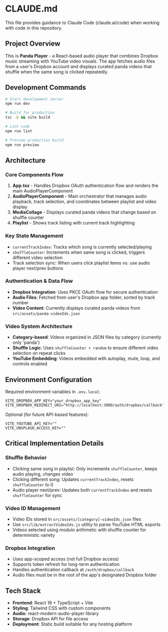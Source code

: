 # CLAUDE.md

This file provides guidance to Claude Code (claude.ai/code) when working with code in this repository.

## Project Overview

This is **Panda Player** - a React-based audio player that combines Dropbox music streaming with YouTube video visuals. The app fetches audio files from a user's Dropbox account and displays curated panda videos that shuffle when the same song is clicked repeatedly.

## Development Commands

```bash
# Start development server
npm run dev

# Build for production
tsc -b && vite build

# Lint code
npm run lint

# Preview production build
npm run preview
```

## Architecture

### Core Components Flow
1. **App.tsx** - Handles Dropbox OAuth authentication flow and renders the main AudioPlayerComponent
2. **AudioPlayerComponent** - Main orchestrator that manages audio playback, track selection, and coordinates between playlist and video display
3. **MediaCollage** - Displays curated panda videos that change based on shuffle counter
4. **Playlist** - Shows track listing with current track highlighting

### Key State Management
- `currentTrackIndex`: Tracks which song is currently selected/playing
- `shuffleCounter`: Increments when same song is clicked, triggers different video selection
- Track selection sync: When users click playlist items vs. use audio player next/prev buttons

### Authentication & Data Flow
- **Dropbox Integration**: Uses PKCE OAuth flow for secure authentication
- **Audio Files**: Fetched from user's Dropbox app folder, sorted by track number
- **Video Content**: Currently displays curated panda videos from `src/assets/panda-videoIds.json`

### Video System Architecture
- **Category-based**: Videos organized in JSON files by category (currently only 'panda')
- **Shuffle Logic**: Uses `shuffleCounter + random` to ensure different video selection on repeat clicks
- **YouTube Embedding**: Videos embedded with autoplay, mute, loop, and controls enabled

## Environment Configuration

Required environment variables in `.env.local`:
```
VITE_DROPBOX_APP_KEY="your_dropbox_app_key"
VITE_DROPBOX_REDIRECT_URI="http://localhost:3000/auth/dropbox/callback"
```

Optional (for future API-based features):
```
VITE_YOUTUBE_API_KEY=""
VITE_UNSPLASH_ACCESS_KEY=""
```

## Critical Implementation Details

### Shuffle Behavior
- Clicking same song in playlist: Only increments `shuffleCounter`, keeps audio playing, changes video
- Clicking different song: Updates `currentTrackIndex`, resets `shuffleCounter` to 0
- Audio player next/prev: Updates both `currentTrackIndex` and resets `shuffleCounter` for sync

### Video ID Management
- Video IDs stored in `src/assets/[category]-videoIds.json` files
- Use `src/lib/extractVideoIds.js` utility to parse YouTube HTML exports
- Videos selected using modulo arithmetic with shuffle counter for deterministic variety

### Dropbox Integration
- Uses app-scoped access (not full Dropbox access)
- Supports token refresh for long-term authentication
- Handles authentication callback at `/auth/dropbox/callback`
- Audio files must be in the root of the app's designated Dropbox folder

## Tech Stack
- **Frontend**: React 18 + TypeScript + Vite
- **Styling**: Tailwind CSS with custom components
- **Audio**: react-modern-audio-player library
- **Storage**: Dropbox API for file access
- **Deployment**: Static build suitable for any hosting platform